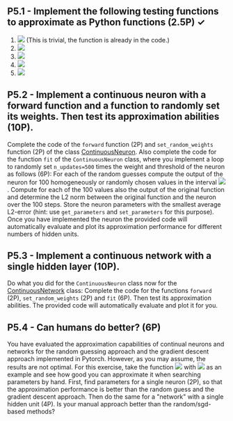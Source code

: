 
## P5.1 - Implement the following testing functions to approximate as Python functions (2.5P) ✓
1. <img src="https://latex.codecogs.com/svg.latex?f_1 = \sigma(x)">
   (This is trivial, the function is already in the code.)
2. <img src="https://latex.codecogs.com/svg.latex?f_2 = sin(x)">
3. <img src="https://latex.codecogs.com/svg.latex?f_3 = \sigma(x) %2B sin(x)">
4. <img src="https://latex.codecogs.com/svg.latex?f_4 = \left(\frac{x}{6}\right)^2 - \left(\frac{x}{8}\right)^4">
5. <img src="https://latex.codecogs.com/svg.latex?f_5 =  sin(x) \cdot \sqrt(x)">


## P5.2 - Implement a continuous neuron with a forward function and a function to randomly set its weights. Then test its approximation abilities (10P).
Complete the code of the `forward` function (2P) and `set_random_weights` function (2P) of the class [ContinuousNeuron](continuous_nn). 
Also complete the code for the function `fit` of the `ContinuousNeuron` class, where you implement a loop to randomly set `n_updates=500` times the weight and threshold of the neuron as follows (6P): For each of the random guesses compute the output of the neuron for 100 homogeneously or randomly chosen values in the interval <img src="https://latex.codecogs.com/svg.latex?x \in [-4 \pi, 4\pi]">. Compute for each of the 100 values also the output of the original function and determine the L2 norm between the original function and the neuron over the 100 steps. Store the neuron parameters with the smallest average L2-error (hint: use `get_parameters` and `set_parameters` for this purpose). 
Once you have implemented the neuron the provided code will automatically evaluate and plot its approximation performance for different numbers of hidden units.


## P5.3 - Implement a continuous network with a single hidden layer (10P). 
 
Do what you did for the `ContinuousNeuron` class now for the [ContinuousNetwork](continuous_nn) class: Complete the code for the functions `forward` (2P), `set_random_weights` (2P) and `fit` (6P). Then test its approximation abilities. The provided code will automatically evaluate and plot it for you. 


## P5.4 - Can humans do better? (6P)
You have evaluated the approximation capabilities of continual neurons and networks for the random guessing approach and the gradient descent approach implemented in Pytorch. However, as you may assume, the results are not optimal. For this exercise, take the function <img src="https://latex.codecogs.com/svg.latex?sin(x)"> with <img src="https://latex.codecogs.com/svg.latex?x \in [0, 2 \cdot \pi]"> as an example and see how good you can approximate it when searching parameters by hand. First, find parameters for a single neuron (2P), so that the approximation performance is better than the random guess and the gradient descent approach. Then do the same for a "network" with a single hidden unit (4P). Is your manual approach better than the random/sgd-based methods?
